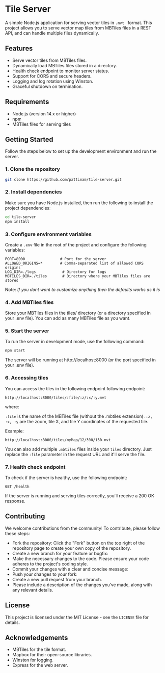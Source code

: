 # Tile Server

A simple Node.js application for serving vector tiles in `.mvt ` format. This project allows you to serve vector map tiles from MBTiles files in a REST API, and can handle multiple files dynamically.

## Features
- Serve vector tiles from MBTiles files.
- Dynamically load MBTiles files stored in a directory.
- Health check endpoint to monitor server status.
- Support for CORS and secure headers.
- Logging and log rotation using Winston.
- Graceful shutdown on termination.

## Requirements
- Node.js (version 14.x or higher)
- npm
- MBTiles files for serving tiles

## Getting Started

Follow the steps below to set up the development environment and run the server.

### 1. Clone the repository

```bash
git clone https://github.com/pattinam/tile-server.git
```

### 2. Install dependencies

Make sure you have Node.js installed, then run the following to install the project dependencies:

```bash
cd tile-server
npm install
```

### 3. Configure environment variables
Create a `.env` file in the root of the project and configure the following variables:

```dotenv
PORT=8000                # Port for the server
ALLOWED_ORIGINS=*        # Comma-separated list of allowed CORS origins
LOG_DIR=./logs            # Directory for logs
MBTILES_DIR=./tiles       # Directory where your MBTiles files are stored
```

Note: *If you dont want to customize anything then the defaults works as it is*

### 4. Add MBTiles files
Store your MBTiles files in the tiles/ directory (or a directory specified in your .env file). You can add as many MBTiles file as you want.

###  5. Start the server
To run the server in development mode, use the following command:

```bash
npm start
```

The server will be running at http://localhost:8000 (or the port specified in your .env file).

### 6. Accessing tiles
You can access the tiles in the following endpoint following endpoint:

```
http://localhost:8000/tiles/:file/:z/:x/:y.mvt
```
where:

`:file` is the name of the MBTiles file (without the .mbtiles extension).
`:z, :x, :y` are the zoom, tile X, and tile Y coordinates of the requested tile.

Example:

```
http://localhost:8000/tiles/myMap/12/300/150.mvt
```

You can also add multiple `.mbtiles`   files inside your `tiles` directory. Just replace the `:file` parameter in the request URL and it'll serve the file.

### 7. Health check endpoint

To check if the server is healthy, use the following endpoint:

```http
GET /health
```

If the server is running and serving tiles correctly, you'll receive a 200 OK response.

## Contributing

We welcome contributions from the community! To contribute, please follow these steps:

- Fork the repository: Click the "Fork" button on the top right of the repository page to create your own copy of the repository.
- Create a new branch for your feature or bugfix:
- Make the necessary changes to the code. Please ensure your code adheres to the project's coding style.
- Commit your changes with a clear and concise message:
- Push your changes to your fork:
- Create a new pull request from your branch.
- Please include a description of the changes you've made, along with any relevant details.

## License
This project is licensed under the MIT License - see the `LICENSE` file for details.

## Acknowledgements
- MBTiles for the tile format.
- Mapbox for their open-source libraries.
- Winston for logging.
- Express for the web server.
